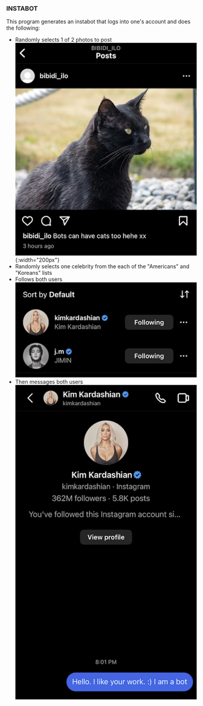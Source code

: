 ### INSTABOT

This program generates an instabot that logs into one's account and does the following:
- Randomly selects 1 of 2 photos to post
![image_selected](IMG_5355.jpg){:width="200px"}
- Randomly selects one celebrity from the each of the "Americans" and "Koreans" lists
- Follows both users
![image_selected](IMG_5356.jpg)
- Then messages both users
![image_selected](IMG_5357.jpg)



